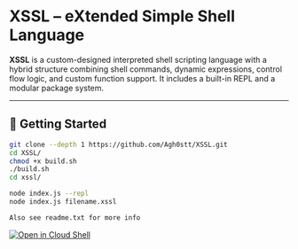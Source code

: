# XSSL – eXtended Simple Shell Language

**XSSL** is a custom-designed interpreted shell scripting language with a hybrid structure combining shell commands, dynamic expressions, control flow logic, and custom function support. It includes a built-in REPL and a modular package system.

---

## 🚀 Getting Started

```bash
git clone --depth 1 https://github.com/Agh0stt/XSSL.git  
cd XSSL/
chmod +x build.sh
./build.sh
cd xssl/

node index.js --repl
node index.js filename.xssl

Also see readme.txt for more info


```




[![Open in Cloud Shell](https://gstatic.com/cloudssh/images/open-btn.png)](https://ssh.cloud.google.com/cloudshell/editor?cloudshell_git_repo=https://github.com/Agh0stt/XSSL&cloudshell_working_dir=XSSL&cloudshell_run_script=build.sh)

